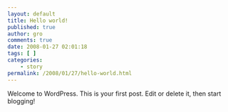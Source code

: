 ```yaml
---
layout: default
title: Hello world!
published: true
author: gro
comments: true
date: 2008-01-27 02:01:18
tags: [ ]
categories:
    - story
permalink: /2008/01/27/hello-world.html
---
```

Welcome to WordPress. This is your first post. Edit or delete it, then start blogging!